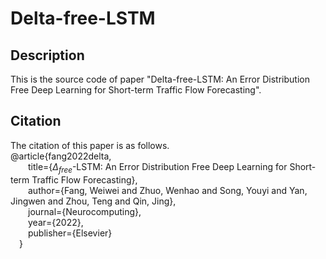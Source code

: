 # Delta-free-LSTM
## Description
This is the source code of paper "Delta-free-LSTM: An Error Distribution Free Deep Learning for Short-term Traffic Flow Forecasting".
## Citation 
The citation of this paper is as follows.  
@article{fang2022delta,    
&emsp;&emsp;title={$\Delta_{free}$-LSTM: An Error Distribution Free Deep Learning for Short-term Traffic Flow Forecasting},  
&emsp;&emsp;author={Fang, Weiwei and Zhuo, Wenhao and Song, Youyi and Yan, Jingwen and Zhou, Teng and Qin, Jing},  
&emsp;&emsp;journal={Neurocomputing},  
&emsp;&emsp;year={2022},  
&emsp;&emsp;publisher={Elsevier}  
&emsp;}

